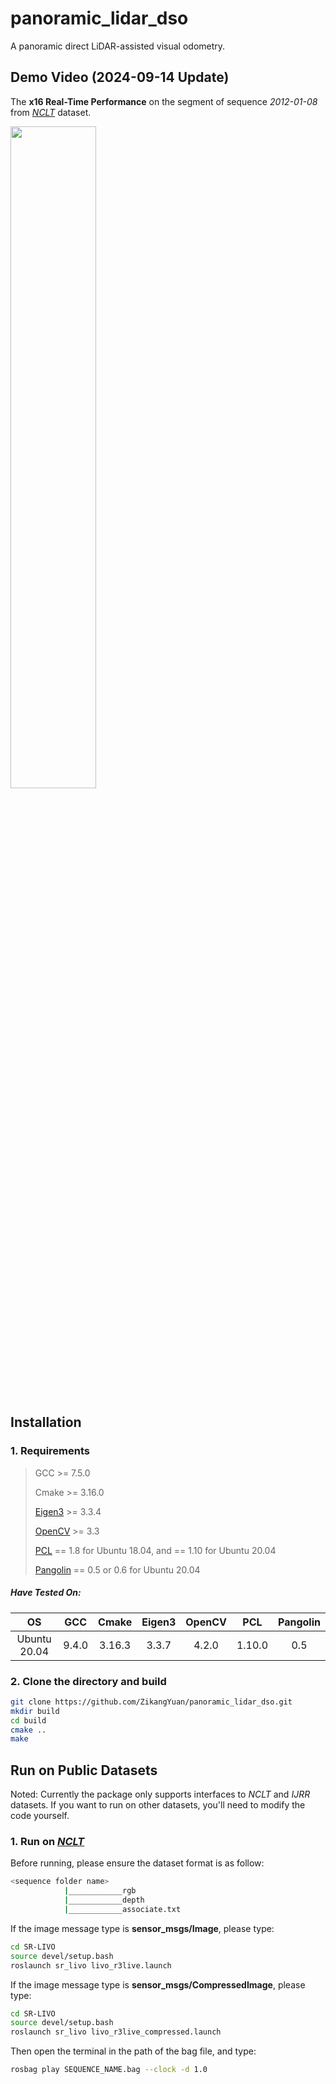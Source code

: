 # panoramic_lidar_dso
A panoramic direct LiDAR-assisted visual odometry.

## Demo Video (2024-09-14 Update)

The **x16 Real-Time Performance** on the segment of sequence *2012-01-08* from [*NCLT*](http://robots.engin.umich.edu/nclt/) dataset.

<div align="left">
<img src="doc/run_outdoor.gif" width=52.11% />
</div>

## Installation

### 1. Requirements

> GCC >= 7.5.0
>
> Cmake >= 3.16.0
> 
> [Eigen3](http://eigen.tuxfamily.org/index.php?title=Main_Page) >= 3.3.4
>
> [OpenCV](https://github.com/opencv/opencv) >= 3.3
>
> [PCL](https://pointclouds.org/downloads/) == 1.8 for Ubuntu 18.04, and == 1.10 for Ubuntu 20.04
> 
> [Pangolin](https://github.com/stevenlovegrove/Pangolin) == 0.5 or 0.6 for Ubuntu 20.04

##### Have Tested On:

| OS    | GCC  | Cmake | Eigen3 | OpenCV | PCL | Pangolin |
|:-:|:-:|:-:|:-:|:-:|:-:|:-:|
| Ubuntu 20.04 | 9.4.0  | 3.16.3 | 3.3.7 | 4.2.0 | 1.10.0 | 0.5 |

### 2. Clone the directory and build

```bash
git clone https://github.com/ZikangYuan/panoramic_lidar_dso.git
mkdir build
cd build
cmake ..
make
```

## Run on Public Datasets

Noted: Currently the package only supports interfaces to *NCLT* and *IJRR* datasets. If you want to run on other datasets, you'll need to modify the code yourself.

###  1. Run on [*NCLT*](http://robots.engin.umich.edu/nclt/)

Before running, please ensure the dataset format is as follow:

```bash
<sequence folder name>
			|____________rgb
			|____________depth
			|____________associate.txt
```

If the image message type is **sensor_msgs/Image**, please type:

```bash
cd SR-LIVO
source devel/setup.bash
roslaunch sr_livo livo_r3live.launch
```

If the image message type is **sensor_msgs/CompressedImage**, please type:

```bash
cd SR-LIVO
source devel/setup.bash
roslaunch sr_livo livo_r3live_compressed.launch
```
Then open the terminal in the path of the bag file, and type:

```bash
rosbag play SEQUENCE_NAME.bag --clock -d 1.0
```
